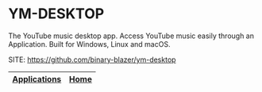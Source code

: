 # YM-DESKTOP

 The YouTube music desktop app. Access YouTube music easily through an Application. Built for Windows, Linux and macOS.

 SITE: https://github.com/binary-blazer/ym-desktop

 | [Applications](https://portable-linux-apps.github.io/apps.html) | [Home](https://portable-linux-apps.github.io)
 | --- | --- |
